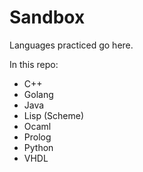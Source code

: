 # Sandbox

Languages practiced go here.

In this repo:  
* C++
* Golang
* Java
* Lisp (Scheme)
* Ocaml
* Prolog
* Python
* VHDL
